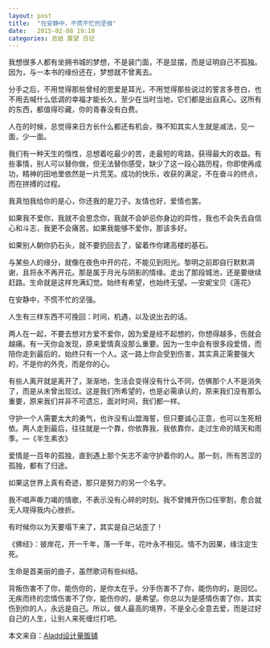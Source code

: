 ```yaml
---
layout: post
title:  "在安静中，不慌不忙的坚强"
date:   2015-02-08 19:10
categories: 总结 展望 日记
---
```


我想很多人都有坐拥书城的梦想，不是装门面，不是显摆，而是证明自己不孤独。因为，与一本书的缘份还在，梦想就不曾离去。

分手之后，不用觉得那些曾经的恩爱是耳光，不用觉得那些说过的誓言多苍白，也不用去喊什么低调的幸福才能长久，至少在当时当地，它们都是出自真心。这所有的东西，都值得珍藏，你的青春没有白费。

人在的时候，总觉得来日方长什么都还有机会，殊不知其实人生就是减法，见一面，少一面。

我们有一种天生的惰性，总想着吃最少的苦，走最短的弯路，获得最大的收益。有些事情，别人可以替你做，但无法替你感受，缺少了这一段心路历程，你即使再成功，精神的田地里依然是一片荒芜。成功的快乐，收获的满足，不在奋斗的终点，而在拼搏的过程。

我真怕我给你的是心，你还我的是刀子。友情也好，爱情也罢。

如果我不爱你，我就不会思念你，我就不会妒忌你身边的异性，我也不会失去自信心和斗志，我更不会痛苦。如果我能够不爱你，那该多好。

如果别人朝你扔石头，就不要扔回去了，留着作你建高楼的基石。

与某些人的缘分，就像在夜色中开的花，不能见到阳光。黎明之前即自行默默凋谢，且将永不再开花。那是属于月光与阴影的情缘。走出了那段城池，还是要继续赶路。生命就是这样充满幻觉。始终有希望，也始终无望。—安妮宝贝《莲花》

在安静中，不慌不忙的坚强。

人生有三样东西不可挽回：时间，机遇，以及说出去的话。

两人在一起，不要去想对方爱不爱你，因为爱是经不起想的，你想得越多，伤就会越痛。有一天你会发现，原来爱情真没那么重要。因为一生中会有很多段爱情，而陪你走到最后的，始终只有一个人。这一路上你会受到伤害，其实真正需要强大的，不是你的外壳，而是你的心。

有些人离开就是离开了，渐渐地，生活会变得没有什么不同，仿佛那个人不是消失了，而是从未曾出现过。这是我们所希望的，也是必需承认的，原来我们没有那么重要，原来我们并非不可遗忘，面对时间，我们都一样。

守护一个人需要太大的勇气，也许没有山盟海誓，但只要诚心正意，也可以生死相依。两人走到最后，往往就是一个靠，你依靠我，我依靠你，走过生命的晴天和雨季。—《半生素衣》

爱情是一百年的孤独，直到遇上那个矢志不渝守护着你的人。那一刻，所有苦涩的孤独，都有了归途。

如果这世界上真有奇迹，那只是努力的另一个名字。

我不唱声嘶力竭的情歌，不表示没有心碎的时刻。我不曾摊开伤口任宰割，愈合就无人晓得我内心挫折。

有时候你以为天要塌下来了，其实是自己站歪了！

《佛经》：彼岸花，开一千年，落一千年，花叶永不相见。情不为因果，缘注定生死。

生命是首美丽的曲子，虽然歌词有些纠结。

背叛伤害不了你，能伤你的，是你太在乎。分手伤害不了你，能伤你的，是回忆。无疾而终的恋情伤害不了你，能伤你的，是希望。你总以为是感情伤害了你，其实伤到你的人，永远是自己。所以，做人最高的境界，不是全心全意去爱，而是过好自己的人生，让别人来死缠烂打吧。

本文来自：[Aladd设计量贩铺](http://aladd.net/archives/9727.html)

